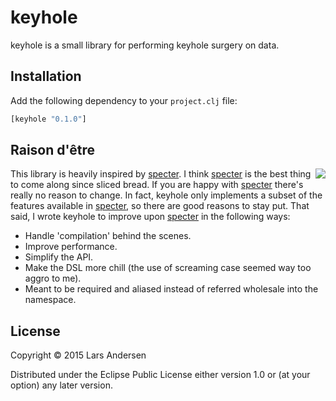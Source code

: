 # keyhole

keyhole is a small library for performing keyhole surgery on data.

## Installation

Add the following dependency to your `project.clj` file:

```clj
[keyhole "0.1.0"]
```
## Raison d'être
<img src="https://cloud.githubusercontent.com/assets/1006557/10664380/339b48d4-78c3-11e5-9666-c58d281872c6.jpg" align="right">

This library is heavily inspired by
[specter](https://github.com/nathanmarz/specter).  I think
[specter](https://github.com/nathanmarz/specter) is the best thing to
come along since sliced bread.  If you are happy with
[specter](https://github.com/nathanmarz/specter) there's really no
reason to change.  In fact, keyhole only implements a subset of the
features available in
[specter](https://github.com/nathanmarz/specter), so there are good
reasons to stay put.  That said, I wrote keyhole to improve upon [specter](https://github.com/nathanmarz/specter) in the following ways:

* Handle 'compilation' behind the scenes.
* Improve performance.
* Simplify the API.
* Make the DSL more chill (the use of screaming case seemed way too aggro to me).
* Meant to be required and aliased instead of referred wholesale into the namespace.

## License

Copyright © 2015 Lars Andersen

Distributed under the Eclipse Public License either version 1.0 or (at
your option) any later version.
